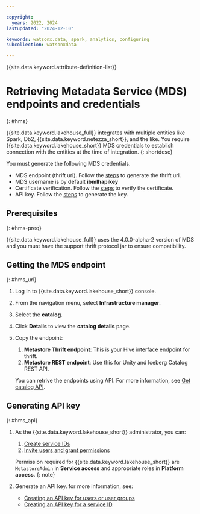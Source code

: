 ```yaml
---

copyright:
  years: 2022, 2024
lastupdated: "2024-12-10"

keywords: watsonx.data, spark, analytics, configuring
subcollection: watsonxdata

---
```


{{site.data.keyword.attribute-definition-list}}

# Retrieving Metadata Service (MDS) endpoints and credentials
{: #hms}

{{site.data.keyword.lakehouse_full}} integrates with multiple entities like Spark, Db2, {{site.data.keyword.netezza_short}}, and the like. You require {{site.data.keyword.lakehouse_short}} MDS credentials to establish connection with the entities at the time of integration.
{: shortdesc}

You must generate the following MDS credentials.


* MDS endpoint (thrift url). Follow the [steps](#hms_url) to generate the thrift url.
* MDS username is by default **ibmlhapikey**
* Certificate verification. Follow the [steps](#hms_cert) to verify the certificate.
* API key. Follow the [steps](#hms_api) to generate the key.


## Prerequisites
{: #hms-preq}

{{site.data.keyword.lakehouse_full}} uses the 4.0.0-alpha-2 version of MDS and you must have the support thrift protocol jar to ensure compatibility.


## Getting the MDS endpoint
{: #hms_url}

1. Log in to {{site.data.keyword.lakehouse_short}} console.
1. From the navigation menu, select **Infrastructure manager**.
1. Select the **catalog**.
1. Click **Details** to view the **catalog details** page.
1. Copy the endpoint:

   1. **Metastore Thrift endpoint**: This is your Hive interface endpoint for thrift.
   1. **Metastore REST endpoint**: Use this for Unity and Iceberg Catalog REST API.

   You can retrive the endpoints using API. For more information, see [Get catalog API](https://cloud.ibm.com/apidocs/watsonxdata#get-catalog).

## Generating API key
{: #hms_api}

1. As the {{site.data.keyword.lakehouse_short}} administrator, you can:

   1. [Create service IDs](https://ondeck.console.cloud.ibm.com/docs/account?topic=account-serviceids&interface=ui#create_serviceid)
   2. [Invite users and grant permissions](https://cloud.ibm.com/docs/account?topic=account-access-getstarted#group_access)

   Permission required for {{site.data.keyword.lakehouse_short}} are `MetastoreAdmin` in **Service access** and appropriate roles in **Platform access**.
   {: note}
1. Generate an API key. for more information, see:

   - [Creating an API key for users or user groups](https://cloud.ibm.com/docs/account?topic=account-userapikey&interface=ui#create_user_key)
   - [Creating an API key for a service ID](https://cloud.ibm.com/docs/account?topic=account-serviceidapikeys&interface=ui#create_service_key)
